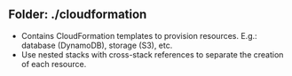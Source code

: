 ## Folder: ./cloudformation

- Contains CloudFormation templates to provision resources. E.g.: database (DynamoDB), storage (S3), etc.
- Use nested stacks with cross-stack references to separate the creation of each resource.